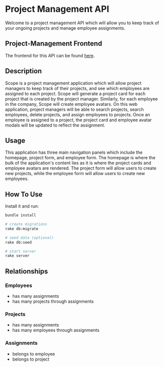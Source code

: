 # Project Management API

Welcome to a project management API which will allow you to keep track of your ongoing projects and manage employee assignments.

## Project-Management Frontend

The frontend for this API can be found [here](https://github.com/tejpatel317/project-management-frontend).

## Description

Scope is a project management application which will allow project managers to keep track of their projects, and see which employees are assigned to each project. Scope will generate a project card for each project that is created by the project manager. Similarly, for each employee in the company, Scope will create employee avatars. On this web application, project managers will be able to search projects, search employees, delete projects, and assign employees to projects. Once an employee is assigned to a project, the project card and employee avatar modals will be updated to reflect the assignment. 

## Usage

This application has three main navigation panels which include the homepage, project form, and employee form. The homepage is where the bulk of the application's content lies as it is where the project cards and employee avatars are rendered. The project form will allow users to create new projects, while the employee form will allow users to create new employees. 

## How To Use

Install it and run:

```sh
bundle install

# create migrations
rake db:migrate

# seed data (optional)
rake db:seed

# start server
rake server
```

## Relationships

### Employees

- has many assignments
- has many projects through assignments

### Projects

- has many assignments
- has many employees through assignments

### Assignments

- belongs to employee
- belongs to project
